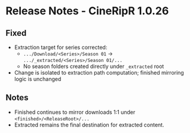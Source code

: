 # Release Notes - CineRipR 1.0.26

## Fixed
- Extraction target for series corrected:
  - `.../Download/<Series>/Season 01` → `.../_extracted/<Series>/Season 01/...`
  - No season folders created directly under `_extracted` root
- Change is isolated to extraction path computation; finished mirroring logic is unchanged

## Notes
- Finished continues to mirror downloads 1:1 under `<finished>/<ReleaseRoot>/...`
- Extracted remains the final destination for extracted content.
